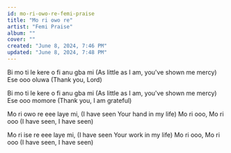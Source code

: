 ```yaml
---
id: mo-ri-owo-re-femi-praise
title: "Mo ri owo re"
artist: "Femi Praise"
album: ""
cover: ""
created: "June 8, 2024, 7:46 PM"
updated: "June 8, 2024, 7:48 PM"
---
```


Bi mo ti le kere o fi anu gba mi
(As little as I am, you've shown me mercy)
Ese ooo oluwa
(Thank you, Lord)

Bi mo ti le kere o fi anu gba mi
(As little as I am, you've shown me mercy)
Ese ooo momore
(Thank you, I am grateful)

Mo ri owo re eee laye mi, 
(I have seen Your hand in my life)
Mo ri ooo, Mo ri ooo
(I have seen, I have seen)

Mo ri ise re eee laye mi, 
(I have seen Your work in my life)
Mo ri ooo, Mo ri ooo
(I have seen, I have seen)